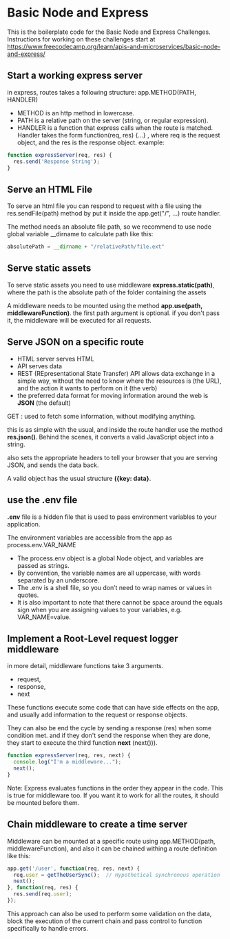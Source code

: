 # Basic Node and Express

This is the boilerplate code for the Basic Node and Express Challenges. Instructions for working on these challenges
start at https://www.freecodecamp.org/learn/apis-and-microservices/basic-node-and-express/

## Start a working express server

in express, routes takes a following structure: app.METHOD(PATH, HANDLER)

- METHOD is an http method in lowercase.
- PATH is a relative path on the server (string, or regular expression).
- HANDLER is a function that express calls when the route is matched. Handler takes the form function(req, res) {...}
  , where req is the request object, and the res is the response object. example:
  <br />

```javascript
function expressServer(req, res) {
  res.send('Response String');
}
  ```

## Serve an HTML File

To serve an html file you can respond to request with a file using the res.sendFile(path) method by put it inside
the app.get("/", ...) route handler.

The method needs an absolute file path, so we recommend to use node global variable __dirname to calculate path like
this:

```javascript
absolutePath = __dirname + "/relativePath/file.ext"
```

## Serve static assets

To serve static assets you need to use middleware **express.static(path)**, where the path is the absolute path of the
folder containing the assets

A middleware needs to be mounted using the method **app.use(path, middlewareFunction)**. the first path argument is
optional. if you don't pass it, the middleware will be executed for all requests.

## Serve JSON on a specific route

- HTML server serves HTML
- API serves data
- REST (REpresentational State Transfer) API allows data exchange in a simple way, without the need to know where
  the resources is (the URL), and the action it wants to perform on it (the verb)
- the preferred data format for moving information around the web is **JSON** (the default)

GET : used to fetch some information, without modifying anything.

this is as simple with the usual, and inside the route handler use the method **res.json()**. Behind the scenes, it
converts a valid JavaScript object into a string.

also sets the appropriate headers to tell your browser that you are serving JSON, and sends the data back.

A valid object has the usual structure **({key: data}**.

## use the .env file

**.env** file is a hidden file that is used to pass environment variables to your application.

The environment variables are accessible from the app as process.env.VAR_NAME

- The process.env object is a global Node object, and variables are passed as strings.
- By convention, the variable names are all uppercase, with words separated by an underscore.
- The .env is a shell file,
  so you don’t need to wrap names or values in quotes.
- It is also important to note that there cannot be space around the equals sign when you are assigning values to your
  variables, e.g. VAR_NAME=value.

## Implement a Root-Level request logger middleware

in more detail, middleware functions take 3 arguments.

- request,
- response,
- next

These functions execute some code that can have side effects on the app, and usually add information to the request or
response objects.

They can also be end the cycle by sending a response (res) when some condition met. and if they don't send the
response when they are done, they start to execute the third function **next** (next())).

```javascript
function expressServer(req, res, next) {
  console.log("I'm a middleware...");
  next();
}
```

Note: Express evaluates functions in the order they appear in the code. This is true for middleware too. If you want it to work for all the routes, it should be mounted before them.

## Chain middleware to create a time server

Middleware can be mounted at a specific route using app.METHOD(path, middlewareFunction), and also it can be chained 
withing a route definition like this:

```javascript
app.get('/user', function(req, res, next) {
  req.user = getTheUserSync();  // Hypothetical synchronous operation
  next();
}, function(req, res) {
  res.send(req.user);
});
```

This approach can also be used to perform some validation on the data, block the execution of the current chain and 
pass control to function specifically to handle errors.
